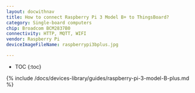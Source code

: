 ```yaml
---
layout: docwithnav
title: How to connect Raspberry Pi 3 Model B+ to ThingsBoard?
category: Single-board computers
chip: Broadcom BCM2837B0
connectivity: HTTP, MQTT, WIFI
vendor: Raspberry Pi
deviceImageFileName: raspberrypi3bplus.jpg

---
```


* TOC
{:toc}

{% include /docs/devices-library/guides/raspberry-pi-3-model-B-plus.md %}